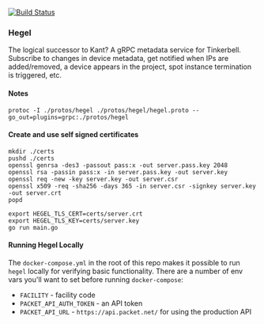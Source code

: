 [![Build Status](https://cloud.drone.io/api/badges/packethost/hegel/status.svg)](https://cloud.drone.io/packethost/hegel)

### Hegel
The logical successor to Kant? A gRPC metadata service for Tinkerbell. Subscribe to changes in device metadata, get notified when IPs are added/removed, a device appears in the project, spot instance termination is triggered, etc.


#### Notes

`protoc -I ./protos/hegel ./protos/hegel/hegel.proto --go_out=plugins=grpc:./protos/hegel`


#### Create and use self signed certificates

    mkdir ./certs
    pushd ./certs
    openssl genrsa -des3 -passout pass:x -out server.pass.key 2048
    openssl rsa -passin pass:x -in server.pass.key -out server.key
    openssl req -new -key server.key -out server.csr
    openssl x509 -req -sha256 -days 365 -in server.csr -signkey server.key -out server.crt
    popd

    export HEGEL_TLS_CERT=certs/server.crt
    export HEGEL_TLS_KEY=certs/server.key
    go run main.go

#### Running Hegel Locally

The `docker-compose.yml` in the root of this repo makes it possible to run `hegel` locally for verifying basic functionality.
There are a number of env vars you'll want to set before running `docker-compose`:

- `FACILITY` - facility code
- `PACKET_API_AUTH_TOKEN` - an API token
- `PACKET_API_URL` - `https://api.packet.net/` for using the production API
